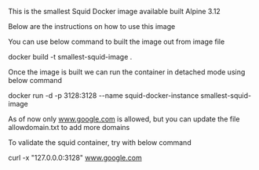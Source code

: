 This is the smallest Squid Docker image available built Alpine 3.12

Below are the instructions on how to use this image

You can use below command to built the image out from image file

docker build -t smallest-squid-image .

Once the image is built we can run the container in detached mode using below command

docker run -d -p 3128:3128 --name squid-docker-instance smallest-squid-image

As of now only www.google.com is allowed, but you can update the file allowdomain.txt to add more domains

To validate the squid container, try with below command

curl -x "127.0.0.0:3128" www.google.com
